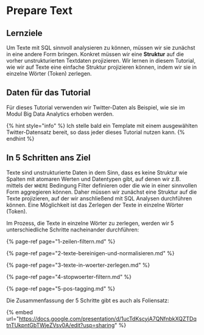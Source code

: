 # Prepare Text

## Lernziele

Um Texte mit SQL sinnvoll analysieren zu können, müssen wir sie zunächst in eine andere Form bringen. Konkret müssen wir eine **Struktur** auf die vorher unstrukturierten Textdaten projizieren. Wir lernen in diesem Tutorial, wie wir auf Texte eine einfache Struktur projizieren können, indem wir sie in einzelne Wörter \(Token\) zerlegen.

## Daten für das Tutorial

Für dieses Tutorial verwenden wir Twitter-Daten als Beispiel, wie sie im Modul Big Data Analytics erhoben werden.

{% hint style="info" %}
Ich stelle bald ein Template mit einem ausgewählten Twitter-Datensatz bereit, so dass jeder dieses Tutorial nutzen kann.
{% endhint %}

## In 5 Schritten ans Ziel

Texte sind unstrukturierte Daten in dem Sinn, dass es keine Struktur wie Spalten mit atomaren Werten und Datentypen gibt, auf denen wir z.B. mittels der `WHERE` Bedingung Filter definieren oder die wie in einer sinnvollen Form aggregieren können. Daher müssen wir zunächst eine Struktur auf die Texte projizieren, auf der wir anschließend mit SQL Analysen durchführen können. Eine Möglichkeit ist das Zerlegen der Texte in einzelne Wörter \(Token\).

Im Prozess, die Texte in einzelne Wörter zu zerlegen, werden wir 5 unterschiedliche Schritte nacheinander durchführen:

{% page-ref page="1-zeilen-filtern.md" %}

{% page-ref page="2-texte-bereinigen-und-normalisieren.md" %}

{% page-ref page="3-texte-in-woerter-zerlegen.md" %}

{% page-ref page="4-stopwoerter-filtern.md" %}

{% page-ref page="5-pos-tagging.md" %}

Die Zusammenfassung der 5 Schritte gibt es auch als Foliensatz:

{% embed url="https://docs.google.com/presentation/d/1ucTdKscyjA7QNfnbkXQZTDqtnTUkpntGbTWjeZVsv0A/edit?usp=sharing" %}

### 

